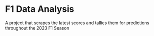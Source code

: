 # F1 Data Analysis 

A project that scrapes the latest scores and tallies them for predictions throughout the 2023 F1 Season 
